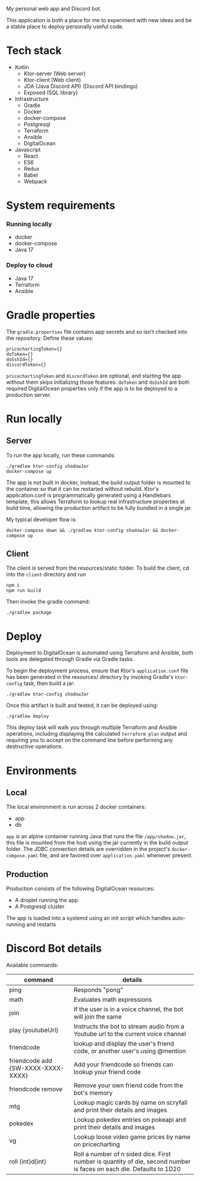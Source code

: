 My personal web app and Discord bot.

This application is both a place for me to experiment with new ideas
and be a stable place to deploy personally useful code.

# Tech stack

* Kotlin
  * Ktor-server (Web server)
  * Ktor-client (Web client)
  * JDA (Java Discord API) (Discord API bindings)
  * Exposed (SQL library)
* Infrastructure
  * Gradle
  * Docker
  * docker-compose
  * Postgresql
  * Terraform
  * Ansible
  * DigitalOcean
* Javascript
  * React
  * ES6
  * Redux
  * Babel
  * Webpack


# System requirements

### Running locally
* docker
* docker-compose
* Java 17

### Deploy to cloud
* Java 17
* Terraform
* Ansible


# Gradle properties

The `gradle.properties` file contains app secrets and so isn't checked into the repository.  Define these values:

    pricechartingToken={}
    doToken={}
    doSshId={}
    discordToken={}

`pricechartingToken` and `discordToken` are optional, and starting the app without them skips initializing those features.
`doToken` and `doSshId` are both required DigitalOcean properties only if the app is to be deployed to a production server.

# Run locally

## Server
To run the app locally, run these commands:

    ./gradlew ktor-config shadowJar
    docker-compose up

The app is not built in docker, instead, the build output folder is mounted to the container so that it
can be restarted without rebuild.  Ktor's application.conf is programmatically generated using a Handlebars template, 
this allows Terraform to lookup real infrastructure properties at build time, allowing the production artifact to be
fully bundled in a single jar.

My typical developer flow is:

    docker-compose down && ./gradlew ktor-config shadowJar && docker-compose up

## Client
The client is served from the resources/static folder.  To build the client, cd into the `client` directory and
run

    npm i
    npm run build

Then invoke the gradle command:

    ./gradlew package

# Deploy

Deployment to DigitalOcean is automated using Terraform and Ansible, both tools are delegated through Gradle via Gradle tasks.

To begin the deployment process, ensure that Ktor's `application.conf` file has been generated in the resources/ 
directory by invoking Gradle's `ktor-config` task, then build a jar:

    ./gradlew ktor-config shadowJar

Once this artifact is built and tested, it can be deployed using:

    ./gradlew deploy


This deploy task will walk you through multiple Terraform and Ansible operations, including displaying the calculated 
`terraform plan` output and requiring you to accept on the command line before performing any destructive operations.


# Environments

## Local

The local environment is run across 2 docker containers:
* app
* db

`app` is an alpine container running Java that runs the file `/app/shadow.jar`, this file is mounted from the host using
the jar currently in the build output folder.  The JDBC connection details are overridden in the project's `docker-compose.yaml`
file, and are favored over `application.yaml` whenever present.

## Production

Production consists of the following DigitalOcean resources:
* A droplet running the app
* A Postgresql cluster

The app is loaded into a systemd using an init script which handles auto-running and restarts 

# Discord Bot details

Available commands:

| command                            | details                                                                                                                |
|------------------------------------|------------------------------------------------------------------------------------------------------------------------|
| ping                               | Responds "pong"                                                                                                        |
| math                               | Evaluates math expressions                                                                                             |
| join                               | If the user is in a voice channel, the bot will join the same                                                          |
| play {youtubeUrl}                  | Instructs the bot to stream audio from a Youtube url to the current voice channel                                      |
| friendcode                         | lookup and display the user's friend code, or another user's using @mention                                            |
| friendcode add {SW-XXXX-XXXX-XXXX} | Add your friendcode so friends can lookup your friend code                                                             |
| friendcode remove                  | Remove your own friend code from the bot's memory                                                                      |
| mtg                                | Lookup magic cards by name on scryfall and print their details and images                                              |
| pokedex                            | Lookup pokedex entries on pokeapi and print their details and images                                                   |
| vg                                 | Lookup loose video game prices by name on pricecharting                                                                |
| roll {int}d{int}                   | Roll a number of n sided dice.  First number is quantity of die, second number is faces on each die.  Defaults to 1D20 |

